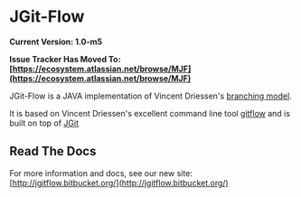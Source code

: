 # JGit-Flow

**Current Version: 1.0-m5**

**Issue Tracker Has Moved To: [https://ecosystem.atlassian.net/browse/MJF](https://ecosystem.atlassian.net/browse/MJF)**

JGit-Flow is a JAVA implementation of Vincent Driessen's [branching model](http://nvie.com/git-model "original
blog post").

It is based on Vincent Driessen's excellent command line tool [gitflow](https://github.com/nvie/gitflow) and is built on top of [JGit](http://eclipse.org/jgit/)


## Read The Docs
For more information and docs, see our new site: [http://jgitflow.bitbucket.org/](http://jgitflow.bitbucket.org/)

